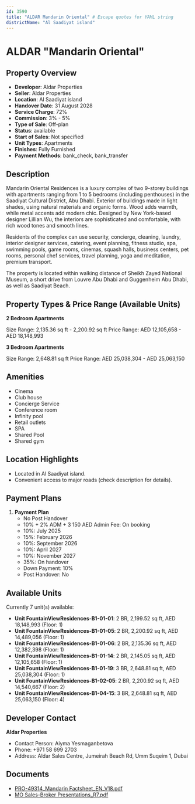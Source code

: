 ```yaml
---
id: 3590
title: "ALDAR Mandarin Oriental" # Escape quotes for YAML string
districtName: "Al Saadiyat island"
---
```


# ALDAR "Mandarin Oriental"

## Property Overview
- **Developer**: Aldar Properties
- **Seller**: Aldar Properties
- **Location**: Al Saadiyat island
- **Handover Date**: 31 August 2028
- **Service Charge**: 72%
- **Commission**: 3% - 5%
- **Type of Sale**: Off-plan
- **Status**: available
- **Start of Sales**: Not specified
- **Unit Types**: Apartments
- **Finishes**: Fully Furnished
- **Payment Methods**: bank_check, bank_transfer

## Description
Mandarin Oriental Residences is a luxury complex of two 9-storey buildings with apartments ranging from 1 to 5 bedrooms (including penthouses) in the Saadiyat Cultural District, Abu Dhabi. Exterior of buildings made in light shades, using natural materials and organic forms. Wood adds warmth, while metal accents add modern chic. Designed by New York-based designer Lillian Wu, the interiors are sophisticated and comfortable, with rich wood tones and smooth lines.

Residents of the complex can use security, concierge, cleaning, laundry, interior designer services, catering, event planning, fitness studio, spa, swimming pools, game rooms, cinemas, squash halls, business centers, pet rooms, personal chef services, travel planning, yoga and meditation, premium transport.

The property is located within walking distance of Sheikh Zayed National Museum, a short drive from Louvre Abu Dhabi and Guggenheim Abu Dhabi, as well as Saadiyat Beach.

## Property Types & Price Range (Available Units)
**2 Bedroom Apartments**

Size Range: 2,135.36 sq ft - 2,200.92 sq ft
Price Range: AED 12,105,658 - AED 18,148,993

**3 Bedroom Apartments**

Size Range: 2,648.81 sq ft
Price Range: AED 25,038,304 - AED 25,063,150

## Amenities
- Cinema
- Club house
- Concierge Service
- Conference room
- Infinity pool
- Retail outlets
- SPA
- Shared Pool
- Shared gym

## Location Highlights
- Located in Al Saadiyat island.
- Convenient access to major roads (check description for details).

## Payment Plans
1. **Payment Plan**
   - No Post Handover
   - 10% + 2% ADM + 3 150 AED Admin Fee: On booking
   - 10%: July 2025
   - 15%: February 2026
   - 10%: September 2026
   - 10%: April 2027
   - 10%: November 2027
   - 35%: On handover
   - Down Payment: 10%
   - Post Handover: No

## Available Units
Currently 7 unit(s) available:
- **Unit FountainViewResidences-B1-01-01**: 2 BR, 2,199.52 sq ft, AED 18,148,993 (Floor: 1)
- **Unit FountainViewResidences-B1-01-05**: 2 BR, 2,200.92 sq ft, AED 14,489,056 (Floor: 1)
- **Unit FountainViewResidences-B1-01-06**: 2 BR, 2,135.36 sq ft, AED 12,382,398 (Floor: 1)
- **Unit FountainViewResidences-B1-01-14**: 2 BR, 2,145.05 sq ft, AED 12,105,658 (Floor: 1)
- **Unit FountainViewResidences-B1-01-19**: 3 BR, 2,648.81 sq ft, AED 25,038,304 (Floor: 1)
- **Unit FountainViewResidences-B1-02-05**: 2 BR, 2,200.92 sq ft, AED 14,540,667 (Floor: 2)
- **Unit FountainViewResidences-B1-04-15**: 3 BR, 2,648.81 sq ft, AED 25,063,150 (Floor: 4)

## Developer Contact
**Aldar Properties**
- Contact Person: Aiyma Yesmaganbetova
- Phone: +971 58 699 2703
- Address: Aldar Sales Centre, Jumeirah Beach Rd, Umm Suqeim 1, Dubai

## Documents
- [PRO-49314_Mandarin Factsheet_EN_V18.pdf](https://cdn.geniemap.net/2024/11/25/V3HOn5zwbKDpk8Xl0s3bFzKZPx9dH0sWm0LGPySH.pdf)
- [MO Sales-Broker Presentations_R7.pdf](https://cdn.geniemap.net/2024/11/25/RkY1ABzQpyuBrEcH7WD6rmIY7QILYgyabNIwqwc7.pdf)
